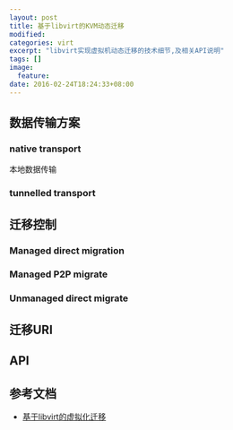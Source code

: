```yaml
---
layout: post
title: 基于libvirt的KVM动态迁移
modified:
categories: virt
excerpt: "libvirt实现虚拟机动态迁移的技术细节,及相关API说明"
tags: []
image:
  feature:
date: 2016-02-24T18:24:33+08:00
---
```


## 数据传输方案

### native transport

本地数据传输

### tunnelled transport

## 迁移控制

### Managed direct migration

### Managed P2P migrate

### Unmanaged direct migrate

## 迁移URI

## API



## 参考文档

* [基于libvirt的虚拟化迁移](http://liuzhijun.iteye.com/blog/1744236)